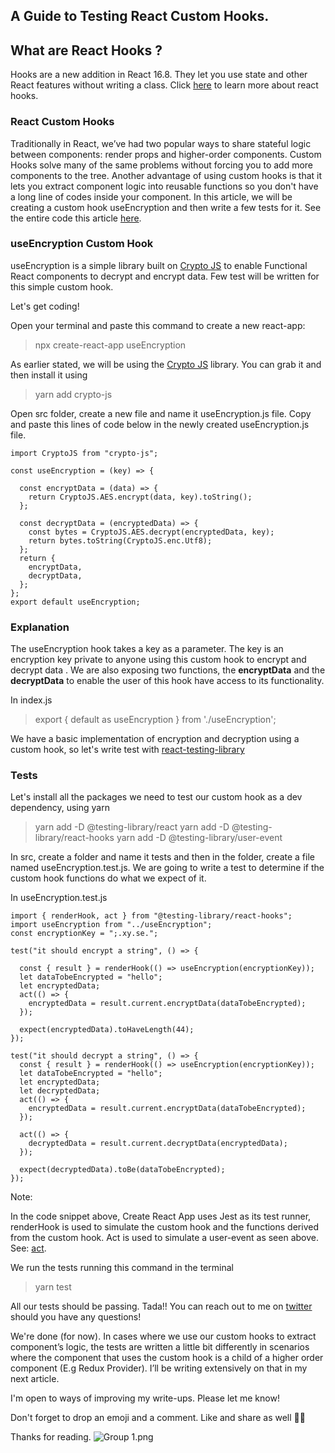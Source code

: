 ## A Guide to Testing React Custom Hooks.



##  What are React Hooks ?
Hooks are a new addition in React 16.8. They let you use state and other React features without writing a class. Click [here](https://reactjs.org/docs/hooks-intro.html)  to learn more about react hooks.


### React Custom Hooks

Traditionally in React, we’ve had two popular ways to share stateful logic between components: render props and higher-order components. Custom Hooks solve many of the same problems without forcing you to add more components to the tree.
Another advantage of using custom hooks is that it lets you extract component logic into reusable functions so you don't have a long line of codes inside your component.
In this article, we will be creating a custom hook useEncryption and then write a few tests for it. See the entire code this article  [here](https://github.com/theresasogunle/useEncryption).

### useEncryption Custom Hook

useEncryption is a simple library built on  [Crypto JS](https://www.npmjs.com/package/crypto-js)  to enable Functional React components to decrypt and encrypt data. Few test will be written for this simple custom hook.

Let's get coding!


Open your terminal and paste this command to create a new react-app:

> npx create-react-app useEncryption


As earlier stated, we will be using the [Crypto JS](https://www.npmjs.com/package/crypto-js) library. You can grab it and then install it using


> yarn add crypto-js


Open src folder, create a new file and name it useEncryption.js file. Copy and paste this lines of code below in the newly created useEncryption.js file.



```
import CryptoJS from "crypto-js";

const useEncryption = (key) => {

  const encryptData = (data) => {
    return CryptoJS.AES.encrypt(data, key).toString();
  };

  const decryptData = (encryptedData) => {
    const bytes = CryptoJS.AES.decrypt(encryptedData, key);
    return bytes.toString(CryptoJS.enc.Utf8);
  };
  return {
    encryptData,
    decryptData,
  };
};
export default useEncryption;
``` 

### Explanation

The useEncryption hook takes a key as a parameter. The key is an encryption key private to anyone using this custom hook to encrypt and decrypt data .  We are also exposing two functions, the **encryptData** and the **decryptData** to enable the user of this hook have access to its functionality.


In index.js

> export { default as useEncryption } from './useEncryption';

We have a basic implementation of encryption and decryption using a custom hook, so let's write test with  [react-testing-library](https://testing-library.com/docs/react-testing-library/intro) 

### Tests

Let's install all the packages we need to test our custom hook as a dev dependency, using yarn 

> yarn add -D @testing-library/react
> yarn add -D @testing-library/react-hooks
> yarn add -D @testing-library/user-event


In src, create a folder and name it tests and then in the folder, create a file named useEncryption.test.js. We are going to write a test to determine if the custom hook functions do what we expect of it.

In useEncryption.test.js


```
import { renderHook, act } from "@testing-library/react-hooks";
import useEncryption from "../useEncryption";
const encryptionKey = ";.xy.se.";

test("it should encrypt a string", () => {

  const { result } = renderHook(() => useEncryption(encryptionKey));
  let dataTobeEncrypted = "hello";
  let encryptedData;
  act(() => {
    encryptedData = result.current.encryptData(dataTobeEncrypted);
  });

  expect(encryptedData).toHaveLength(44);
});

test("it should decrypt a string", () => {
  const { result } = renderHook(() => useEncryption(encryptionKey));
  let dataTobeEncrypted = "hello";
  let encryptedData;
  let decryptedData;
  act(() => {
    encryptedData = result.current.encryptData(dataTobeEncrypted);
  });

  act(() => {
    decryptedData = result.current.decryptData(encryptedData);
  });

  expect(decryptedData).toBe(dataTobeEncrypted);
});
``` 


Note:

In the code snippet above, Create React App uses Jest as its test runner, renderHook is used to simulate the custom hook and the functions derived from the custom hook. 
Act is used to simulate a user-event as seen above. See: [act](https://testing-library.com/docs/react-testing-library/api#act).

We run the tests running this command in the terminal

> yarn test

All our tests should be passing. Tada!! You can reach out to me on [twitter](https://twitter.com/omo_mimie) should you have any questions!

We're done (for now). In cases where we use our custom hooks to extract component’s logic, the tests are written a little bit differently in scenarios where the component that uses the custom hook is a child of a higher order component (E.g Redux Provider). I’ll be writing extensively on that in my next article.

I'm open to ways of improving my write-ups. Please let me know!

Don't forget to drop an emoji and a comment. Like and share as well 🙏🏼


Thanks for reading.
![Group 1.png](https://cdn.hashnode.com/res/hashnode/image/upload/v1597264572059/eL_MiZvZX.png)
































